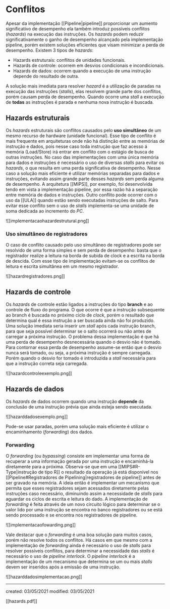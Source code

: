 # Conflitos
Apesar da implementação [[Pipeline|pipeline]] proporcionar um aumento significativo de desempenho ela também introduz possíveis conflitos (*hazards*) na execução das instruções. Os *hazards* podem reduzir significativamente o ganho de desempenho alcançado pela implementação pipeline, porém existem soluções eficientes que visam minimizar a perda de desempenho.
Existem 3 tipos de *hazards*:

- Hazards estruturais: conflitos de unidades funcionais.
- Hazards de controle: ocorrem em desvios condicionais e incondicionais.
- Hazards de dados: ocorrem quando a execução de uma instrução depende do resultado de outra.

A solução mais imediata para resolver *hazard* é a utilização de paradas na execução das instruções (*stalls*), elas resolvem grande parte dos conflitos, porém causam perda de desempenho. Quando ocorre uma *stall* a execução de **todas** as instruções é parada e nenhuma nova instrução é buscada.

## Hazards estruturais
Os *hazards* estruturais são conflitos causados pelo **uso simultâneo** de um mesmo recurso de hardware (unidade funcional). Esse tipo de conflito é mais frequente em arquiteturas onde não há distinção entre as memórias de instrução e dados, pois nesse caso toda instrução que faz acesso á memória (Load/Store) irá entrar em conflito com o estágio de busca de outras instruções.
No caso das implementações com uma única memória para dados e instruções é necessário o uso de diversas *stalls* para evitar os *hazards*, o que resulta em uma perda significativa de desempenho. Nesse caso a solução mais eficiente é utilizar memórias separadas para dados e instruções, evitando assim grande parte desses *hazards* sem perda alguma de desempenho.
A arquitetura [[MIPS]], por exemplo, foi desenvolvida tendo em vista a implementação pipeline, por essa razão há a separação entre memória de dados e instruções.
Outro conflito pode ocorrer com o uso da [[ULA]] quando estão sendo executadas instruções de salto. Para evitar esse conflito sem o uso de *stalls* implementa-se uma unidade de soma dedicada ao incremento do *PC*.

![[implementacaohazardestrutural.png]]

### Uso simultâneo de registradores
O caso de conflito causado pelo uso simultâneo de registradores pode ser resolvido de uma forma simples e sem perda de desempenho: basta que o registrador realize a leitura na borda de subida de clock e a escrita na borda de descida. Com esse tipo de implementação evitam-se os conflitos de leitura e escrita simultânea em um mesmo registrador.

![[hazardregistradores.png]]

## Hazards de controle
Os *hazards* de controle estão ligados a instruções do tipo **branch** e ao controle de fluxo do programa. O que ocorre é que a instrução subsequente ao branch é buscada no próximo ciclo de *clock*, porém o resultado que determina qual é essa instrução a ser buscada ainda não foi produzido.
Uma solução imediata seria inserir um *stall* após cada instrução branch, para que seja possível determinar se o salto ocorrerá ou não antes de carregar a próxima instrução. O problema dessa implementação é que há uma perda de desempenho desnecessária quando o desvio não é tomado. Para contornar essa perda de desempenho assume-se então que o desvio nunca será tomado, ou seja, a próxima instrução é sempre carregada. Porém quando o desvio for tomado é introduzida a *stall* necessária para que a instrução correta seja carregada.

![[hazardcontroleexemplo.png]]

## Hazards de dados
Os *hazards* de dados ocorrem quando uma instrução **depende** da conclusão de uma instrução prévia que ainda esteja sendo executada.

![[hazarddadosexemplo.png]]

Pode-se usar paradas, porém uma solução mais eficiente é utilizar o encaminhamento (*forwarding*) dos dados.

### Forwarding

O *forwarding* (ou *bypassing*) consiste em implementar uma forma de recuperar a uma informação gerada por uma instrução e encaminhá-la diretamente para a próxima.
Observa-se que em uma [[MIPS#R-Type|instrução de tipo R]] o resultado da operação já está disponível nos [[Pipeline#Registradores de Pipelining|registradores de pipeline]] antes de ser gravado na memória. A ideia então é implementar um mecanismo que permita que esses registradores sejam acessados diretamente pelas instruções caso necessário, diminuindo assim a necessidade de *stalls* para aguardar os ciclos de escrita e leitura do dado.
A implementação de *forwarding* é feita através de um novo circuito lógico para determinar se o valor lido por uma instrução se encontra no banco registradores ou se está sendo processado e se encontra nos registradores de pipeline.

![[implementacaofowarding.png]]

Vale destacar que o *forwarding* é uma boa solução para muitos casos, porém não resolve todos os conflitos. Há casos em que mesmo com a implementação de *forwarding* ainda é necessário o uso de *stalls* para resolver possíveis conflitos, para determinar a necessidade das *stalls* é necessário o uso de *pipeline interlock*.
O *pipeline interlock* é a implementação de um mecanismo que determina se um ou mais *stalls* devem ser inseridos após a emissão de uma instrução.

![[hazarddadosimplementacao.png]]

---

created: 03/05/2021
modified: 03/05/2021

[[hazards.pdf]]